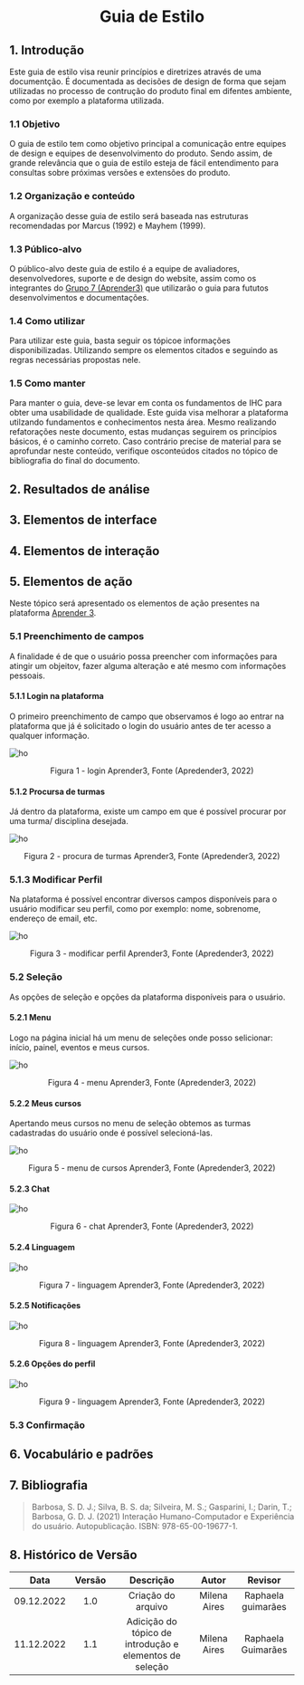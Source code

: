 # <center>Guia de Estilo

## 1. Introdução
Este guia de estilo visa reunir princípios e diretrizes através de uma documentção. É documentada as decisões de design de forma que sejam utilizadas no processo de contrução do produto final em difentes ambiente, como por exemplo a plataforma utilizada.

### 1.1 Objetivo
O guia de estilo tem como objetivo principal a comunicação entre equipes de design e equipes de desenvolvimento do produto. Sendo assim, de grande relevância que o guia de estilo esteja de fácil entendimento para consultas sobre próximas versões e extensões do produto.

### 1.2 Organização e conteúdo
A organização desse guia de estilo será baseada nas estruturas recomendadas por Marcus (1992) e Mayhem (1999).
 
### 1.3 Público-alvo
O público-alvo deste guia de estilo é a equipe de avaliadores, desenvolvedores, suporte e de design do website, assim como os integrantes do <a href="https://interacao-humano-computador.github.io/2022.2-Aprender3/#sobre-o-projeto">Grupo 7 (Aprender3)</a> que utilizarão o guia para fututos desenvolvimentos e documentações.
 
### 1.4 Como utilizar
Para utilizar este guia, basta seguir os tópicoe informações disponibilizadas. Utilizando sempre os elementos citados e seguindo as regras necessárias propostas nele.
 
### 1.5 Como manter
Para manter o guia, deve-se levar em conta os fundamentos de IHC para obter uma usabilidade de qualidade. Este guida visa melhorar a plataforma utilzando fundamentos e conhecimentos nesta área. Mesmo realizando refatorações neste documento, estas mudanças seguirem os princípios básicos, é o caminho correto. Caso contrário precise de material para se aprofundar neste conteúdo, verifique osconteúdos citados no tópico de bibliografia do final do documento. 
 
## 2. Resultados de análise
 
 
## 3. Elementos de interface
 
 
## 4. Elementos de interação
 
 
## 5. Elementos de ação
Neste tópico será apresentado os elementos de ação presentes na plataforma <a href="https://aprender3.unb.br/login/index.php">Aprender 3</a>.

### 5.1 Preenchimento de campos
A finalidade é de que o usuário possa preencher com informações para atingir um objeitov, fazer alguma alteração e até mesmo com informações pessoais.
 
#### 5.1.1 Login na plataforma
O primeiro preenchimento de campo que observamos é logo ao entrar na plataforma que já é solicitado o login do usuário antes de ter acesso a qualquer informação.
 
 ![ho](../images/login_aprender.png)
 
 <figcaption align="center">Figura 1 - login Aprender3, Fonte (Apredender3, 2022)</figcaption>
 
#### 5.1.2 Procursa de turmas 
Já dentro da plataforma, existe um campo em que é possível procurar por uma turma/ disciplina desejada. 
 
 ![ho](../images/search_courses.png)
 
 <figcaption align="center">Figura 2 - procura de turmas Aprender3, Fonte (Apredender3, 2022)</figcaption>
 
### 5.1.3 Modificar Perfil 
Na plataforma é possível encontrar diversos campos disponíveis para o usuário modificar seu perfil, como por exemplo: nome, sobrenome, endereço de email, etc.
 
 ![ho](../images/modificar_perfil.png)
 
 <figcaption align="center">Figura 3 - modificar perfil Aprender3, Fonte (Apredender3, 2022)</figcaption>
 
### 5.2 Seleção
As opções de seleção e opções da plataforma disponíveis para o usuário.
 
#### 5.2.1 Menu 
Logo na página inicial há um menu de seleções onde posso selicionar: início, painel, eventos e meus cursos.
 
 ![ho](../images/menu_selecao.png)
 
 <figcaption align="center">Figura 4 - menu Aprender3, Fonte (Apredender3, 2022)</figcaption>
 
#### 5.2.2 Meus cursos
Apertando meus cursos no menu de seleção obtemos as turmas cadastradas do usuário onde é possível selecioná-las.
 
 ![ho](../images/meus_cursos.png)
 
 <figcaption align="center">Figura 5 - menu de cursos Aprender3, Fonte (Apredender3, 2022)</figcaption>
 
#### 5.2.3 Chat
 
  ![ho](../images/chat_selecao.png)
 
 <figcaption align="center">Figura 6 - chat Aprender3, Fonte (Apredender3, 2022)</figcaption>
 
#### 5.2.4 Linguagem
 
 ![ho](../images/linguagem_selecao.png)
 
 <figcaption align="center">Figura 7 - linguagem Aprender3, Fonte (Apredender3, 2022)</figcaption>
 
#### 5.2.5 Notificações
 
 ![ho](../images/notificacoes_selecao.png)
 
 <figcaption align="center">Figura 8 - linguagem Aprender3, Fonte (Apredender3, 2022)</figcaption>
 
#### 5.2.6 Opções do perfil
 
 ![ho](../images/opcoesperfil_selecao.png)
 
 <figcaption align="center">Figura 9 - linguagem Aprender3, Fonte (Apredender3, 2022)</figcaption>
 
 
### 5.3 Confirmação
 
## 6.  Vocabulário e padrões
 
 
## 7. Bibliografia
> Barbosa, S. D. J.; Silva, B. S. da; Silveira, M. S.; Gasparini, I.; Darin, T.; Barbosa, G. D. J. (2021) Interação Humano-Computador e Experiência do usuário. Autopublicação. ISBN: 978-65-00-19677-1.

## 8. Histórico de Versão
 
| Data       | Versão | Descrição            | Autor             | Revisor |
|:----------:|:------:|:--------------------:|:-----------------:|:-------:|
| 09.12.2022 | 1.0 | Criação do arquivo |   Milena Aires      | Raphaela guimarães |
| 11.12.2022 | 1.1 | Adicição do tópico de introdução e elementos de seleção | Milena Aires | Raphaela Guimarães |
 
